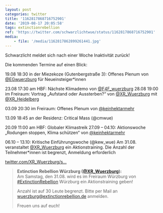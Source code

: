 ```yaml
---
layout: post
categories: twitter
title: '1162817868716752901'
date: '2019-08-17 20:05:58'
tags: extinctionrebellion
ref: 'https://twitter.com/schwarzlichtwue/status/1162817868716752901'
media:
    - file: '/media/1162817862899261441.jpg'
---
```

Schwarzlicht meldet sich nach einer Woche Inaktivität zurück!

Die kommenden Termine auf einen Blick:



19.08 18:30 in der Miezekoze (Gutenbergstraße 3): Offenes Plenum von [@EGwuerzburg](https://twitter.com/EGwuerzburg) für Neueinsteiger\*innen

23.08 17:30 am HBF: Nächste Klimademo von [@F4F_wuerzburg](https://twitter.com/F4F_wuerzburg) 
28.08 19:00 im Freiraum: Vortrag „Aufstand oder Aussterben?“ von [@XR_Wuerzburg](https://twitter.com/XR_Wuerzburg) mit [@XR_Heidelberg](https://twitter.com/XR_Heidelberg)

03.09 20:30 im Freiraum: Offenes Plenum von [@keinhektarmehr](https://twitter.com/keinhektarmehr)

13.09 18:45 an der Residenz: Critical Mass (@cmwue)

20.09 11:00 am HBF: Globaler Klimastreik
27.09 – 04.10: Aktionswoche „Rodungen stoppen, Klima schützen“ von [@keinhektarmehr](https://twitter.com/keinhektarmehr) 

06.10 – 13.10: Kritische Einführungswoche (@kew_wue)
Am 31.08. veranstaltet [@XR_Wuerzburg](https://twitter.com/XR_Wuerzburg) ein Aktionstraining. Die Anzahl der Teilnehmer\*innen ist begrenzt, Anmeldung erforderlich

[twitter.com/XR_Wuerzburg/s…](https://twitter.com/XR_Wuerzburg/status/1163387262412951553?s=19)
> <b>Extinction Rebellion Würzburg ([@XR_Wuerzburg](https://twitter.com/XR_Wuerzburg)):</b>  
>Am Samstag, den 31.08. wird es im Freiraum Würzburg von [#ExtinctionRebellion](/t/extinctionrebellion) Würzburg  ein Aktionstraining geben!  
>  
>Anzahl ist auf 30 Leute begrenzt. Bitte per Mail an wuerzburg@extinctionrebellion.de anmelden.   
>  
>Freuen uns auf euch!  

